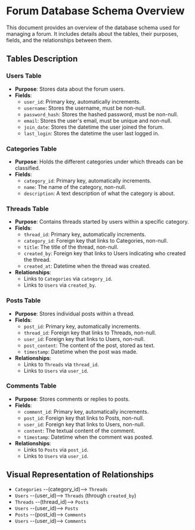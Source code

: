 # Forum Database Schema Overview

This document provides an overview of the database schema used for managing a forum. It includes details about the tables, their purposes, fields, and the relationships between them.

## Tables Description

### Users Table
- **Purpose**: Stores data about the forum users.
- **Fields**:
  - `user_id`: Primary key, automatically increments.
  - `username`: Stores the username, must be non-null.
  - `password_hash`: Stores the hashed password, must be non-null.
  - `email`: Stores the user's email, must be unique and non-null.
  - `join_date`: Stores the datetime the user joined the forum.
  - `last_login`: Stores the datetime the user last logged in.

### Categories Table
- **Purpose**: Holds the different categories under which threads can be classified.
- **Fields**:
  - `category_id`: Primary key, automatically increments.
  - `name`: The name of the category, non-null.
  - `description`: A text description of what the category is about.

### Threads Table
- **Purpose**: Contains threads started by users within a specific category.
- **Fields**:
  - `thread_id`: Primary key, automatically increments.
  - `category_id`: Foreign key that links to Categories, non-null.
  - `title`: The title of the thread, non-null.
  - `created_by`: Foreign key that links to Users indicating who created the thread.
  - `created_at`: Datetime when the thread was created.
- **Relationships**:
  - Links to `Categories` via `category_id`.
  - Links to `Users` via `created_by`.

### Posts Table
- **Purpose**: Stores individual posts within a thread.
- **Fields**:
  - `post_id`: Primary key, automatically increments.
  - `thread_id`: Foreign key that links to Threads, non-null.
  - `user_id`: Foreign key that links to Users, non-null.
  - `post_content`: The content of the post, stored as text.
  - `timestamp`: Datetime when the post was made.
- **Relationships**:
  - Links to `Threads` via `thread_id`.
  - Links to `Users` via `user_id`.

### Comments Table
- **Purpose**: Stores comments or replies to posts.
- **Fields**:
  - `comment_id`: Primary key, automatically increments.
  - `post_id`: Foreign key that links to Posts, non-null.
  - `user_id`: Foreign key that links to Users, non-null.
  - `content`: The textual content of the comment.
  - `timestamp`: Datetime when the comment was posted.
- **Relationships**:
  - Links to `Posts` via `post_id`.
  - Links to `Users` via `user_id`.

## Visual Representation of Relationships

- `Categories` --(category_id)--> `Threads`
- `Users` --(user_id)--> `Threads` (through `created_by`)
- `Threads` --(thread_id)--> `Posts`
- `Users` --(user_id)--> `Posts`
- `Posts` --(post_id)--> `Comments`
- `Users` --(user_id)--> `Comments`
